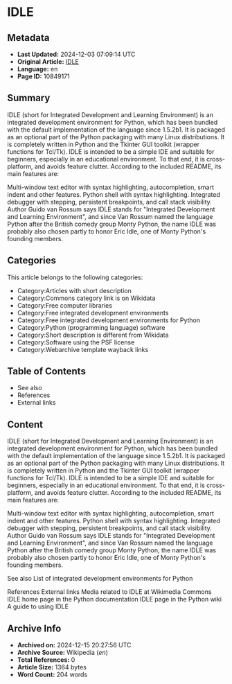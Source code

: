 # IDLE

## Metadata
- **Last Updated:** 2024-12-03 07:09:14 UTC
- **Original Article:** [IDLE](https://en.wikipedia.org/wiki/IDLE)
- **Language:** en
- **Page ID:** 10849171

## Summary
IDLE (short for Integrated Development and Learning Environment) is an integrated development environment for Python, which has been bundled with the default implementation of the language since 1.5.2b1. It is packaged as an optional part of the Python packaging with many Linux distributions. It is completely written in Python and the Tkinter GUI toolkit (wrapper functions for Tcl/Tk).
IDLE is intended to be a simple IDE and suitable for beginners, especially in an educational environment. To that end, it is cross-platform, and avoids feature clutter.
According to the included README, its main features are:

Multi-window text editor with syntax highlighting, autocompletion, smart indent and other features.
Python shell with syntax highlighting.
Integrated debugger with stepping, persistent breakpoints, and call stack visibility.
Author Guido van Rossum says IDLE stands for "Integrated Development and Learning Environment", and since Van Rossum named the language Python after the British comedy group Monty Python, the name IDLE was probably also chosen partly to honor Eric Idle, one of Monty Python's founding members.

## Categories
This article belongs to the following categories:

- Category:Articles with short description
- Category:Commons category link is on Wikidata
- Category:Free computer libraries
- Category:Free integrated development environments
- Category:Free integrated development environments for Python
- Category:Python (programming language) software
- Category:Short description is different from Wikidata
- Category:Software using the PSF license
- Category:Webarchive template wayback links

## Table of Contents

- See also
- References
- External links

## Content

IDLE (short for Integrated Development and Learning Environment) is an integrated development environment for Python, which has been bundled with the default implementation of the language since 1.5.2b1. It is packaged as an optional part of the Python packaging with many Linux distributions. It is completely written in Python and the Tkinter GUI toolkit (wrapper functions for Tcl/Tk).
IDLE is intended to be a simple IDE and suitable for beginners, especially in an educational environment. To that end, it is cross-platform, and avoids feature clutter.
According to the included README, its main features are:

Multi-window text editor with syntax highlighting, autocompletion, smart indent and other features.
Python shell with syntax highlighting.
Integrated debugger with stepping, persistent breakpoints, and call stack visibility.
Author Guido van Rossum says IDLE stands for "Integrated Development and Learning Environment", and since Van Rossum named the language Python after the British comedy group Monty Python, the name IDLE was probably also chosen partly to honor Eric Idle, one of Monty Python's founding members.

See also
List of integrated development environments for Python

References
External links
 Media related to IDLE at Wikimedia Commons
IDLE home page in the Python documentation
IDLE page in the Python wiki
A guide to using IDLE

## Archive Info
- **Archived on:** 2024-12-15 20:27:56 UTC
- **Archive Source:** Wikipedia (_en_)
- **Total References:** 0
- **Article Size:** 1364 bytes
- **Word Count:** 204 words
